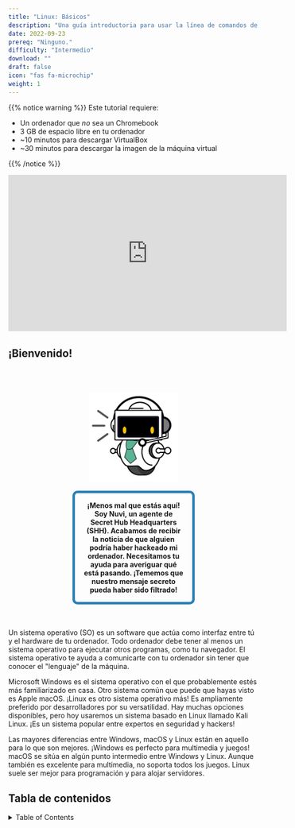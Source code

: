 ```yaml
---
title: "Linux: Básicos"
description: "Una guía introductoria para usar la línea de comandos de Linux."
date: 2022-09-23
prereq: "Ninguno."
difficulty: "Intermedio"
download: ""
draft: false
icon: "fas fa-microchip"
weight: 1
---
```


{{% notice warning %}}
Este tutorial requiere:

- Un ordenador que *no* sea un Chromebook
- 3 GB de espacio libre en tu ordenador
- ~10 minutos para descargar VirtualBox
- ~30 minutos para descargar la imagen de la máquina virtual

{{% /notice %}}

<p style="text-align: center;"><iframe width="560" height="315" src="https://www.youtube.com/embed/zfdlPZYlgtk" frameborder="0" allow="accelerometer; autoplay; clipboard-write; encrypted-media; gyroscope; picture-in-picture" allowfullscreen></iframe></p>

## ¡Bienvenido!

<div style="margin: 1rem;padding: 2rem 2rem;text-align: center;">
    <div style="display: inline-block;padding: 1rem 1rem;vertical-align: middle;">
        <img src="images/nuvi.PNG?" alt="Uma foto de Nuvi" width="180" height="180" />
    </div>
    <div style="display: inline-block;padding: 1rem 1rem;vertical-align: middle;width:50%;border:5px solid #2980b9;border-radius:10px;font-weight: bold;">
        ¡Menos mal que estás aquí! Soy Nuvi, un agente de Secret Hub Headquarters (SHH). Acabamos de recibir la noticia de que alguien podría haber hackeado mi ordenador. Necesitamos tu ayuda para averiguar qué está pasando. ¡Tememos que nuestro mensaje secreto pueda haber sido filtrado!
    </div>
</div>

Un sistema operativo (SO) es un software que actúa como interfaz entre tú y el hardware de tu ordenador. Todo ordenador debe tener al menos un sistema operativo para ejecutar otros programas, como tu navegador. El sistema operativo te ayuda a comunicarte con tu ordenador sin tener que conocer el "lenguaje" de la máquina.

Microsoft Windows es el sistema operativo con el que probablemente estés más familiarizado en casa. Otro sistema común que puede que hayas visto es Apple macOS. ¡Linux es otro sistema operativo más! Es ampliamente preferido por desarrolladores por su versatilidad. Hay muchas opciones disponibles, pero hoy usaremos un sistema basado en Linux llamado Kali Linux. ¡Es un sistema popular entre expertos en seguridad y hackers!

Las mayores diferencias entre Windows, macOS y Linux están en aquello para lo que son mejores. ¡Windows es perfecto para multimedia y juegos! macOS se sitúa en algún punto intermedio entre Windows y Linux. Aunque también es excelente para multimedia, no soporta todos los juegos. Linux suele ser mejor para programación y para alojar servidores.

## Tabla de contenidos

<details close>
<summary>Table of Contents</summary>
{{% children /%}}
</details>